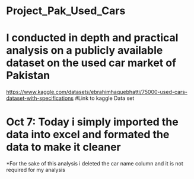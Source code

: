 # Project_Pak_Used_Cars
# I conducted in depth and practical analysis on a publicly available dataset on the used car market of Pakistan
https://www.kaggle.com/datasets/ebrahimhaquebhatti/75000-used-cars-dataset-with-specifications #Link to kaggle Data set
# Oct 7: Today i simply imported the data into excel and formated the data to make it cleaner
  *For the sake of this analysis i deleted the car name column and it is not required for my analysis 
